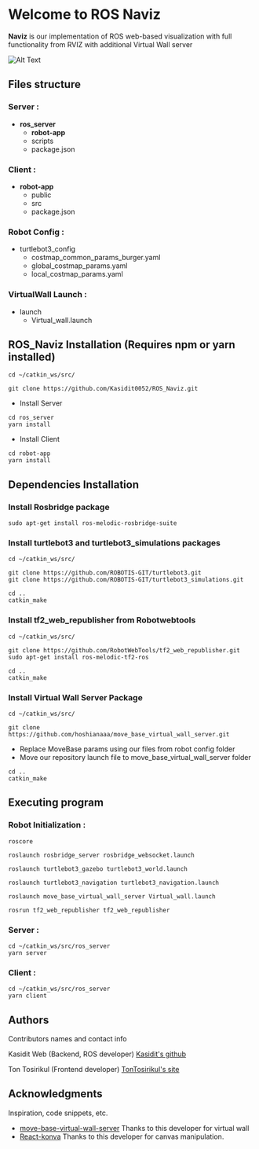 # Welcome to ROS Naviz
**Naviz** is our implementation of ROS web-based visualization with full functionality from RVIZ with additional Virtual Wall server 


![Alt Text](https://github.com/Kasidit0052/ROS_Naviz/blob/main/ros_result.gif)


## Files structure

### Server :

- **ros_server**
  - **robot-app**
  - scripts
  - package.json

### Client :

- **robot-app**
  - public
  - src
  - package.json
  
### Robot Config :
- turtlebot3_config
  - costmap_common_params_burger.yaml
  - global_costmap_params.yaml
  - local_costmap_params.yaml

### VirtualWall Launch :
- launch
  - Virtual_wall.launch

## ROS_Naviz Installation (Requires npm or yarn installed)

```
cd ~/catkin_ws/src/
```
```
git clone https://github.com/Kasidit0052/ROS_Naviz.git
```
- Install Server
```
cd ros_server
yarn install
```
- Install Client
```
cd robot-app
yarn install
```

## Dependencies Installation

### Install Rosbridge package

```
sudo apt-get install ros-melodic-rosbridge-suite
```

### Install turtlebot3 and turtlebot3_simulations packages

```
cd ~/catkin_ws/src/
```
```
git clone https://github.com/ROBOTIS-GIT/turtlebot3.git
git clone https://github.com/ROBOTIS-GIT/turtlebot3_simulations.git
```
```
cd ..
catkin_make
```
### Install tf2_web_republisher from Robotwebtools

```
cd ~/catkin_ws/src/
```
```
git clone https://github.com/RobotWebTools/tf2_web_republisher.git
sudo apt-get install ros-melodic-tf2-ros
```
```
cd ..
catkin_make
```

### Install Virtual Wall Server Package

```
cd ~/catkin_ws/src/
```
```
git clone https://github.com/hoshianaaa/move_base_virtual_wall_server.git
```
- Replace MoveBase params using our files from robot config folder
- Move our repository launch file to move_base_virtual_wall_server folder
```
cd ..
catkin_make
```

## Executing program

### Robot Initialization :

```
roscore
```

```
roslaunch rosbridge_server rosbridge_websocket.launch
```

```
roslaunch turtlebot3_gazebo turtlebot3_world.launch
```

```
roslaunch turtlebot3_navigation turtlebot3_navigation.launch
```

```
roslaunch move_base_virtual_wall_server Virtual_wall.launch
```

```
rosrun tf2_web_republisher tf2_web_republisher
```

### Server :

```
cd ~/catkin_ws/src/ros_server
yarn server
```

### Client :

```
cd ~/catkin_ws/src/ros_server
yarn client
```



## Authors

Contributors names and contact info

Kasidit Web (Backend, ROS developer)
[Kasidit's github](https://github.com/Kasidit0052)

Ton Tosirikul (Frontend developer)
[TonTosirikul's site](https://tontosirikul.github.io/#/)

## Acknowledgments

Inspiration, code snippets, etc.

- [move-base-virtual-wall-server](https://github.com/hoshianaaa/move_base_virtual_wall_server) Thanks to this developer for virtual wall
- [React-konva](https://github.com/konvajs/react-konva) Thanks to this developer for canvas manipulation.
